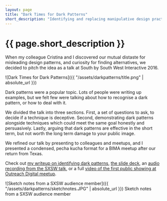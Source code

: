 ```yaml
---
layout: page
title: "Dark Times for Dark Patterns"
short_description: "Identifying and replacing manipulative design practices at South by South West 2016"
---
```


# {{ page.short_description }}

When my colleague Cristina and I discovered our mutual distaste for misleading design patterns, and curiosity for finding alternatives, we decided to pitch the idea as a talk at South by South West Interactive 2016.

![Dark Times for Dark Patterns]({{ "/assets/darkpatterns/title.png" | absolute_url }})

Dark patterns were a popular topic. Lots of people were writing up examples, but we felt few were talking about how to recognise a dark pattern, or how to deal with it.

We divided the talk into three sections. First, a set of questions to ask, to decide if a technique is deceptive. Second, demonstrating dark patterns alongside techniques which could meet the same goal honestly and persuasively. Lastly, arguing that dark patterns are effective in the short term, but not worth the long term damage to your public image.

We refined our talk by presenting to colleagues and meetups, and I presented a condensed, pecha kucha format for a BIMA meetup after our return from Texas.

Check out [my writeup on identifying dark patterns](https://analogfolk.com/news/dark-patterns), [the slide deck](https://www.slideshare.net/criviga/dark-times-for-dark-patterns-59440001), an [audio recording from the SXSW talk](https://soundcloud.com/officialsxsw/dark-times-for-dark-patterns-ethical-alternatives-sxsw-interactive-2016/), or a full [video of the first public showing at Outreach Digital meetup](https://www.youtube.com/watch?v=azgFV34qQ_I).

![Sketch notes from a SXSW audience member]({{ "/assets/darkpatterns/sketchnotes.JPG" | absolute_url }})
<span class="post-meta">Sketch notes from a SXSW audience member</span>